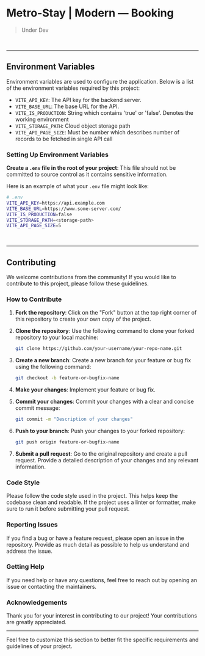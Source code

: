 # Metro-Stay | Modern &mdash; Booking

> Under Dev

<br>

<hr>

## Environment Variables

Environment variables are used to configure the application. Below is a list of the environment variables required by this project:

- `VITE_API_KEY`: The API key for the backend server.
- `VITE_BASE_URL`: The base URL for the API.
- `VITE_IS_PRODUCTION`: String which contains 'true' or 'false'. Denotes the working environment
- `VITE_STORAGE_PATH`: Cloud object storage path
- `VITE_API_PAGE_SIZE`: Must be number which describes number of records to be fetched in single API call

### Setting Up Environment Variables

**Create a `.env` file in the root of your project**: This file should not be committed to source control as it contains sensitive information.

Here is an example of what your `.env` file might look like:

```bash
# .env
VITE_API_KEY=https://api.example.com
VITE_BASE_URL=https://www.some-server.com/
VITE_IS_PRODUCTION=false
VITE_STORAGE_PATH=<storage-path>
VITE_API_PAGE_SIZE=5
```

<br>

<hr>

## Contributing

We welcome contributions from the community! If you would like to contribute to this project, please follow these guidelines.

### How to Contribute

1. **Fork the repository**: Click on the "Fork" button at the top right corner of this repository to create your own copy of the project.

2. **Clone the repository**: Use the following command to clone your forked repository to your local machine:

   ```bash
   git clone https://github.com/your-username/your-repo-name.git
   ```

3. **Create a new branch**: Create a new branch for your feature or bug fix using the following command:

   ```bash
   git checkout -b feature-or-bugfix-name
   ```

4. **Make your changes**: Implement your feature or bug fix.

5. **Commit your changes**: Commit your changes with a clear and concise commit message:

   ```bash
   git commit -m "Description of your changes"
   ```

6. **Push to your branch**: Push your changes to your forked repository:

   ```bash
   git push origin feature-or-bugfix-name
   ```

7. **Submit a pull request**: Go to the original repository and create a pull request. Provide a detailed description of your changes and any relevant information.

### Code Style

Please follow the code style used in the project. This helps keep the codebase clean and readable. If the project uses a linter or formatter, make sure to run it before submitting your pull request.

### Reporting Issues

If you find a bug or have a feature request, please open an issue in the repository. Provide as much detail as possible to help us understand and address the issue.

### Getting Help

If you need help or have any questions, feel free to reach out by opening an issue or contacting the maintainers.

### Acknowledgements

Thank you for your interest in contributing to our project! Your contributions are greatly appreciated.

---

Feel free to customize this section to better fit the specific requirements and guidelines of your project.
